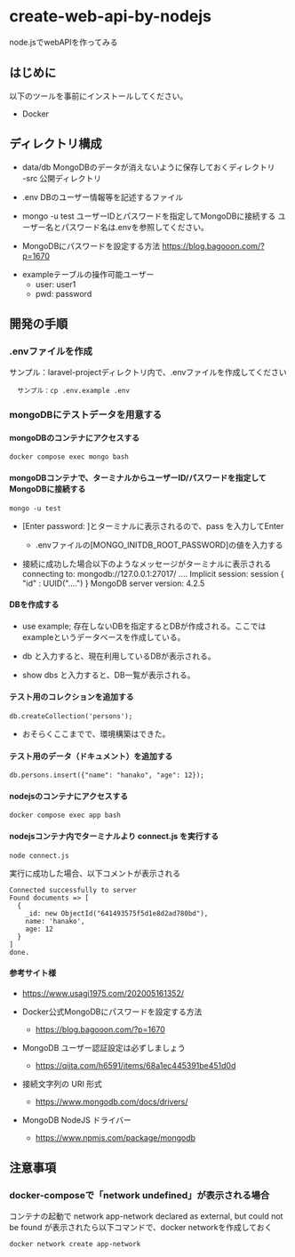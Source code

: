 # create-web-api-by-nodejs

node.jsでwebAPIを作ってみる

## はじめに
以下のツールを事前にインストールしてください。

- Docker


## ディレクトリ構成
- data/db
  MongoDBのデータが消えないように保存しておくディレクトリ  
-src
  公開ディレクトリ
- .env
  DBのユーザー情報等を記述するファイル

- mongo -u test
  ユーザーIDとパスワードを指定してMongoDBに接続する
  ユーザー名とパスワード名は.envを参照してください。

- MongoDBにパスワードを設定する方法
  https://blog.bagooon.com/?p=1670

<!-- これ不要な気がする、なぜなら上記コマンドで接続と認証が住んでいると思われるから -->
<!-- - ユーザー認証
  db.auth("admin","password");
  mongoコマンドを上記の通り実行したあと、mongoシェルの中で認証を行う。 -->

- exampleテーブルの操作可能ユーザー
  - user: user1
  - pwd: password

## 開発の手順

### .envファイルを作成
サンプル：laravel-projectディレクトリ内で、.envファイルを作成してください

```
  サンプル：cp .env.example .env  
```

### mongoDBにテストデータを用意する

#### mongoDBのコンテナにアクセスする

```
docker compose exec mongo bash
```

#### mongoDBコンテナで、ターミナルからユーザーID/パスワードを指定してMongoDBに接続する

```
mongo -u test
```

- [Enter password: ]とターミナルに表示されるので、pass を入力してEnter
  - .envファイルの[MONGO_INITDB_ROOT_PASSWORD]の値を入力する

- 接続に成功した場合以下のようなメッセージがターミナルに表示される
connecting to: mongodb://127.0.0.1:27017/ ....
Implicit session: session { "id" : UUID("....") }
MongoDB server version: 4.2.5


#### DBを作成する
- use example;
存在しないDBを指定するとDBが作成される。ここではexampleというデータベースを作成している。

- db と入力すると、現在利用しているDBが表示される。

- show dbs と入力すると、DB一覧が表示される。

<!-- #### データベース「example」を操作するユーザーを追加する。 不要？ -->

#### テスト用のコレクションを追加する

```
db.createCollection('persons');
```

- おそらくここまでで、環境構築はできた。

#### テスト用のデータ（ドキュメント）を追加する

```
db.persons.insert({"name": "hanako", "age": 12});
```

#### nodejsのコンテナにアクセスする

```
docker compose exec app bash
```

#### nodejsコンテナ内でターミナルより connect.js を実行する

```
node connect.js 
```

実行に成功した場合、以下コメントが表示される

```
Connected successfully to server
Found documents => [
  {
    _id: new ObjectId("641493575f5d1e8d2ad780bd"),
    name: 'hanako',
    age: 12
  }
]
done.
```

#### 参考サイト様

- https://www.usagi1975.com/202005161352/

- Docker公式MongoDBにパスワードを設定する方法
  - https://blog.bagooon.com/?p=1670

- MongoDB ユーザー認証設定は必ずしましょう
  - https://qiita.com/h6591/items/68a1ec445391be451d0d

- 接続文字列の URI 形式
  - https://www.mongodb.com/docs/drivers/

- MongoDB NodeJS ドライバー
  - https://www.npmjs.com/package/mongodb

## 注意事項

### docker-composeで「network undefined」が表示される場合

コンテナの起動で network app-network declared as external, but could not be found が表示されたら以下コマンドで、docker networkを作成しておく

```
docker network create app-network
```